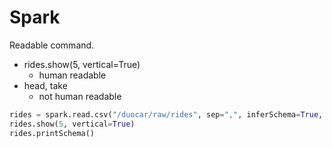 # Spark

Readable command.
- rides.show(5, vertical=True)
  - human readable
- head, take
  - not human readable

```Python
rides = spark.read.csv("/duocar/raw/rides", sep=",", inferSchema=True, header=True)
rides.show(5, vertical=True)
rides.printSchema()
```

